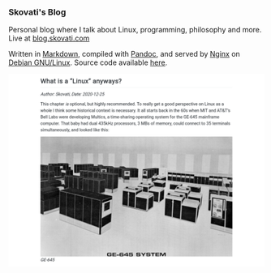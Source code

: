 ### Skovati's Blog

Personal blog where I talk about Linux, programming, philosophy and more. Live at [blog.skovati.com](https://blog.skovati.com)

Written in [Markdown](https://en.wikipedia.org/wiki/Markdown), compiled with [Pandoc](https://pandoc.org/), and served by [Nginx](https://www.nginx.com/) on [Debian GNU/Linux](https://www.debian.org/). Source code available [here](https://github.com/skovati/skovati.com/tree/master/blog).

![](./blog.png)

